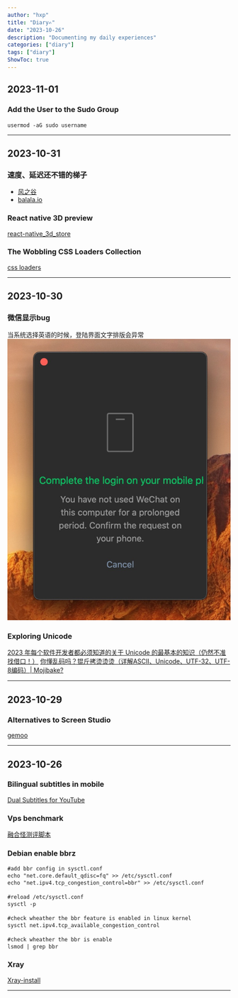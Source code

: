 ```yaml
---
author: "hxp"
title: "Diary✍️"
date: "2023-10-26"
description: "Documenting my daily experiences"
categories: ["diary"]
tags: ["diary"]
ShowToc: true
---
```


## 2023-11-01
### Add the User to the Sudo Group
```shell
usermod -aG sudo username
```




---


## 2023-10-31
### 速度、延迟还不错的梯子
- [风之谷](https://fengzg.net/#/register)
- [balala.io](https://balala.io/auth/register)

### React native 3D preview
[react-native_3d_store](https://github.com/alexandrius/react-native_3d_store)

### The Wobbling CSS Loaders Collection
[css loaders](https://css-loaders.com/wobbling/)

---


## 2023-10-30
### 微信显示bug
当系统选择英语的时候，登陆界面文字排版会异常
![](assets/wechat.png)

### Exploring Unicode
[2023 年每个软件开发者都必须知道的关于 Unicode 的最基本的知识（仍然不准找借口！）](https://blog.xinshijiededa.men/unicode/)
[你懂乱码吗？锟斤拷烫烫烫（详解ASCII、Unicode、UTF-32、UTF-8编码）| Mojibake?](https://youtu.be/kOp0W08Ad0s)

---


## 2023-10-29
### Alternatives to Screen Studio
[gemoo](https://gemoo.com/focusee)

---


## 2023-10-26
### Bilingual subtitles in mobile
[Dual Subtitles for YouTube](https://github.com/DualSubs/YouTube)

### Vps benchmark
[融合怪测评脚本](https://github.com/spiritLHLS/ecs)

### Debian enable bbrz
```shell
#add bbr config in sysctl.conf 
echo "net.core.default_qdisc=fq" >> /etc/sysctl.conf
echo "net.ipv4.tcp_congestion_control=bbr" >> /etc/sysctl.conf

#reload /etc/sysctl.conf
sysctl -p

#check wheather the bbr feature is enabled in linux kernel
sysctl net.ipv4.tcp_available_congestion_control

#check wheather the bbr is enable
lsmod | grep bbr
```

### Xray
[Xray-install](https://github.com/XTLS/Xray-install)



---